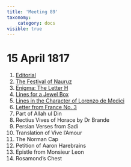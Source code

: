 ```yaml
---
title: 'Meeting 89'
taxonomy:
    category: docs
visible: true
---
```


# 15 April 1817

1. [Editorial](editorial)  
2. [The Festival of Nauruz](nauruz)  
3. [Enigma: The Letter H](enigma)
4. [Lines for a Jewel Box](jewel)
5. [Lines in the Character of Lorenzo de Medici](lorenzo)
6. [Letter from France No. 3](lavinia-3)
7. <span class="grey">Part of Allah ul Din</span>
8. <span class="grey">Rectius Vives of Horace by Dr Brande</span>
9. <span class="grey">Persian Verses from Sadi</span>
10. <span class="grey">Translation of Vive l’Amour</span>
11. <span class="grey">The Norman Cap</span>
12. <span class="grey">Petition of Aaron Harebrains</span>
13. <span class="grey">Epistle from Monsieur Leon</span>
14. <span class="grey">Rosamond’s Chest</span>
